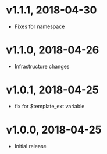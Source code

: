 # v1.1.1, 2018-04-30
* Fixes for namespace

# v1.1.0, 2018-04-26
* Infrastructure changes

# v1.0.1, 2018-04-25
* fix for $template_ext variable

# v1.0.0, 2018-04-25
* Initial release
